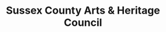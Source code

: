 ---
layout: repo
title: "Sussex County Arts & Heritage Council"
id: 12559
permalink: repos/12559/
---